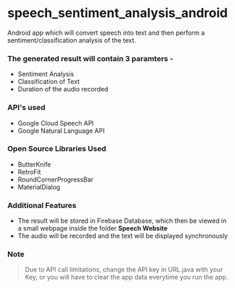 # speech_sentiment_analysis_android
Android app which will convert speech into text and then perform a sentiment/classification analysis of the text.

### The generated result will contain 3 paramters - 
- Sentiment Analysis
- Classification of Text
- Duration of the audio recorded

### API's used
- Google Cloud Speech API
- Google Natural Language API

### Open Source Libraries Used
- ButterKnife
- RetroFit
- RoundCornerProgressBar
- MaterialDialog

### Additional Features
- The result will be stored in Firebase Database, which then be viewed in a small webpage inside the folder **Speech Website**
- The audio will be recorded and the text will be displayed synchronously

### Note
> Due to API call limitations, change the API key in URL.java with your Key, or you will have to clear the app data everytime you run the app. 
